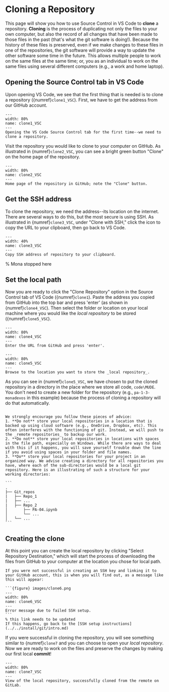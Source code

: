 # Cloning a Repository

This page will show you how to use Source Control in VS Code to **clone** a repository. **Cloning** is the process of duplicating not only the files to your own computer, but also the record of all changes that have been made to those files in the past (that's what the git software is doing!). Because the history of these files is preserved, even if we make changes to these files in one of the repositories, the git software will provide a way to update the other software some time in the future. This allows multiple people to work on the same files at the same time; or, you as an individual to work on the same files using several different computers (e.g., a work and home laptop).

## Opening the Source Control tab in VS Code

Upon opening VS Code, we see that the first thing that is needed is to clone a repository ({numref}`clone1_VSC`). First, we have to get the address from our GitHub account.

```{figure} images/clone1.png
---
width: 80%
name: clone1_VSC
---
Opening the VS Code Source Control tab for the first time--we need to clone a repository.
```

Visit the repository you would like to clone to your computer on GitHub. As illustrated in {numref}`clone2_VSC`, you can see a bright green button "Clone" on the home page of the repository.

```{figure} images/clone2.png
---
width: 80%
name: clone2_VSC
---
Home page of the repository in GitHub; note the "Clone" button.
```

## Get the SSH address

To clone the repository, we need the address--its location on the internet. There are several ways to do this, but the most secure is using SSH. As illustrated in {numref}`clone3_VSC`, under "Clone with SSH," click the icon to copy the URL to your clipboard, then go back to VS Code.

```{figure} images/clone3.png
---
width: 40%
name: clone3_VSC
---
Copy SSH address of repository to your clipboard.
```

% Mona stopped here
## Set the local path

Now you are ready to click the "Clone Repository" option in the Source Control tab of VS Code ({numref}`clone1`). Paste the address you copied from GitHub into the top bar and press 'enter' (as shown in {numref}`clone4_VSC`). Then select the folder or location on your local machine where you would like the _local repository_ to be stored ({numref}`clone5_VSC`).

```{figure} images/clone4.png
---
width: 80%
name: clone4_VSC
---
Enter the URL from GitHub and press 'enter'.
```

```{figure} images/clone5.png
---
width: 80%
name: clone5_VSC
---
Browse to the location you want to store the _local repository_.
```

As you can see in {numref}`clone5_VSC`, we have chosen to put the cloned repository in a directory in the place where we store all code, `code\MUDE`. You don't need to create a new folder for the repository (e.g., `pa-1-3-monadevos` in this example) because the process of cloning a repository will do that automatically. 

`````{admonition} Where to put your local repositories

We strongly encourage you follow these pieces of advice:
1. **Do not** store your local repositories in a location that is backed up using cloud software (e.g., OneDrive, Dropbox, etc). This often interferes with the functioning of git. Instead, we will push to the _remote repositories_ to backup our work.
2. **Do not** store your local repositories in locations with spaces in the file path, especially on Windows. While there are ways to deal with this if it happens, you will save yourself trouble down the line if you avoid using spaces in your folder and file names.
3. **Do** store your local repositories for your project in an organized way. We advise creating a directory for all repositories you have, where each of the sub-directories would be a local git repository. Here is an illustrating of such a structure for your working directories:

```
.
├── Git_repos
|   ├── Repo_1
|   ├── ...
|   ├── Repo_2
│       ├── PA-04.ipynb
│       └── ...
│   └── ...
```
`````

## Creating the clone

At this point you can create the local repository by clicking "Select Repository Destination," which will start the process of downloading the files from GitHub to your computer at the location you chose for local path.

`````{note}
If you were not successful in creating an SSH key and linking it to your GitHub account, this is when you will find out, as a message like this will appear:

```{figure} images/clone6.png
---
width: 80%
name: clone6_VSC
---
Error message due to failed SSH setup.
```
% this link needs to be updated
If this happens, go back to the [SSH setup instructions](../../install/git/intro.md)
`````

If you were successful in cloning the repository, you will see something similar to {numref}`clone7` and you can choose to open your _local repository_. Now we are ready to work on the files and preserve the changes by making our first local **commit**!

```{figure} images/clone7.png
---
width: 80%
name: clone7_VSC
---
View of the local repository, successfully cloned from the remote on GitLab.
```
